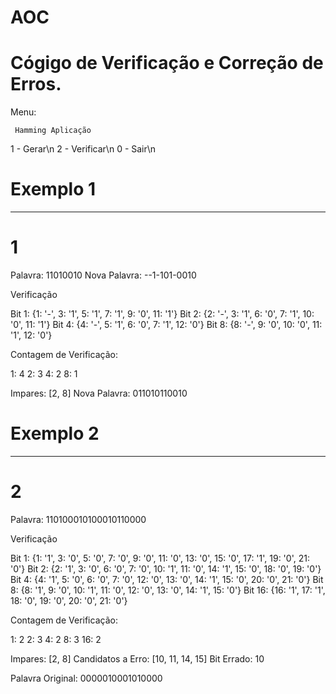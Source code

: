 # AOC
# Cógigo de Verificação e Correção de Erros. 

Menu: 

     Hamming Aplicação

1 - Gerar\n
2 - Verificar\n
0 - Sair\n

# Exemplo 1
---------------------------------------------
# 1
Palavra: 11010010
Nova Palavra: --1-101-0010

Verificação

Bit 1: {1: '-', 3: '1', 5: '1', 7: '1', 9: '0', 11: '1'}
Bit 2: {2: '-', 3: '1', 6: '0', 7: '1', 10: '0', 11: '1'}
Bit 4: {4: '-', 5: '1', 6: '0', 7: '1', 12: '0'}
Bit 8: {8: '-', 9: '0', 10: '0', 11: '1', 12: '0'}

Contagem de Verificação:

1: 4
2: 3
4: 2
8: 1

Impares: [2, 8]
Nova Palavra: 011010110010


# Exemplo 2
---------------------------------------------

# 2
Palavra: 110100010100010110000


Verificação

Bit 1: {1: '1', 3: '0', 5: '0', 7: '0', 9: '0', 11: '0', 13: '0', 15: '0', 17: '1', 19: '0', 21: '0'}
Bit 2: {2: '1', 3: '0', 6: '0', 7: '0', 10: '1', 11: '0', 14: '1', 15: '0', 18: '0', 19: '0'}
Bit 4: {4: '1', 5: '0', 6: '0', 7: '0', 12: '0', 13: '0', 14: '1', 15: '0', 20: '0', 21: '0'}
Bit 8: {8: '1', 9: '0', 10: '1', 11: '0', 12: '0', 13: '0', 14: '1', 15: '0'}
Bit 16: {16: '1', 17: '1', 18: '0', 19: '0', 20: '0', 21: '0'}

Contagem de Verificação:

1: 2
2: 3
4: 2
8: 3
16: 2

Impares: [2, 8]
Candidatos a Erro: [10, 11, 14, 15]
Bit Errado: 10

Palavra Original: 0000010001010000
